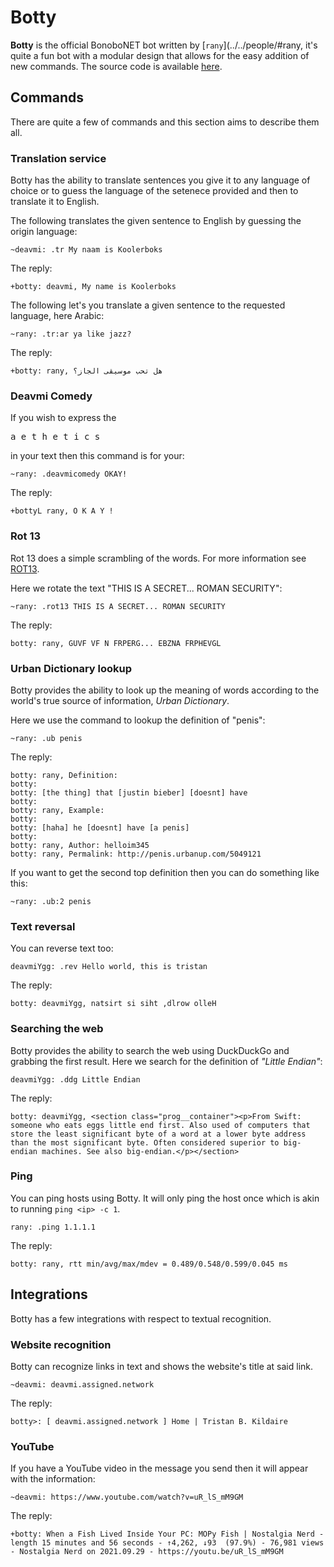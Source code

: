 Botty
=====

**Botty** is the official BonoboNET bot written by [`rany`](../../people/#rany, it's quite a fun bot with a modular design that allows
for the easy addition of new commands. The source code is available [here](https://github.com/rany2/botty).

## Commands

There are quite a few of commands and this section aims to describe them all.

### Translation service

Botty has the ability to translate sentences you give it to any language of choice or to guess the language of the setenece provided
and then to translate it to English.

The following translates the given sentence to English by guessing the origin language:

```
~deavmi: .tr My naam is Koolerboks
```

The reply:

```
+botty: deavmi, My name is Koolerboks
```

The following let's you translate a given sentence to the requested language, here Arabic:

```
~rany: .tr:ar ya like jazz?
```

The reply:

```
+botty: rany, هل تحب موسيقى الجاز؟
```

### Deavmi Comedy

If you wish to express the <pre>a e t h e t i c s</pre> in your text then this command is for your:

```
~rany: .deavmicomedy OKAY!
```

The reply:

```
+bottyL rany, O K A Y !
```

### Rot 13

Rot 13 does a simple scrambling of the words. For more information see [ROT13](https://en.wikipedia.org/wiki/ROT13).

Here we rotate the text "THIS IS A SECRET... ROMAN SECURITY":

```
~rany: .rot13 THIS IS A SECRET... ROMAN SECURITY
```

The reply:

```
botty: rany, GUVF VF N FRPERG... EBZNA FRPHEVGL
```

### Urban Dictionary lookup

Botty provides the ability to look up the meaning of words according to the world's true source of information, _Urban Dictionary_.

Here we use the command to lookup the definition of "penis":

```
~rany: .ub penis
```

The reply:

```
botty: rany, Definition:
botty:  
botty: [the thing] that [justin bieber] [doesnt] have
botty:  
botty: rany, Example:
botty:  
botty: [haha] he [doesnt] have [a penis]
botty:  
botty: rany, Author: helloim345
botty: rany, Permalink: http://penis.urbanup.com/5049121
```

If you want to get the second top definition then you can do something like this:

```
~rany: .ub:2 penis
```

### Text reversal

You can reverse text too:

```
deavmiYgg: .rev Hello world, this is tristan
```

The reply:

```
botty: deavmiYgg, natsirt si siht ,dlrow olleH
```

### Searching the web

Botty provides the ability to search the web using DuckDuckGo and grabbing the first result. Here we search for the definition of _"Little Endian"_:

```
deavmiYgg: .ddg Little Endian
```

The reply:

```
botty: deavmiYgg, <section class="prog__container"><p>From Swift: someone who eats eggs little end first. Also used of computers that store the least significant byte of a word at a lower byte address than the most significant byte. Often considered superior to big-endian machines. See also big-endian.</p></section>
```

### Ping

You can ping hosts using Botty. It will only ping the host once which is akin to running `ping <ip> -c 1`.

```
rany: .ping 1.1.1.1
```

The reply:

```
botty: rany, rtt min/avg/max/mdev = 0.489/0.548/0.599/0.045 ms
```

## Integrations

Botty has a few integrations with respect to textual recognition.

### Website recognition

Botty can recognize links in text and shows the website's title at said link.

```
~deavmi: deavmi.assigned.network
```

The reply:

```
botty>: [ deavmi.assigned.network ] Home | Tristan B. Kildaire
```

### YouTube

If you have a YouTube video in the message you send then it will appear with the information:

```
~deavmi: https://www.youtube.com/watch?v=uR_lS_mM9GM
```

The reply:

```
+botty: When a Fish Lived Inside Your PC: MOPy Fish | Nostalgia Nerd - length 15 minutes and 56 seconds - ↑4,262, ↓93  (97.9%) - 76,981 views - Nostalgia Nerd on 2021.09.29 - https://youtu.be/uR_lS_mM9GM
```
